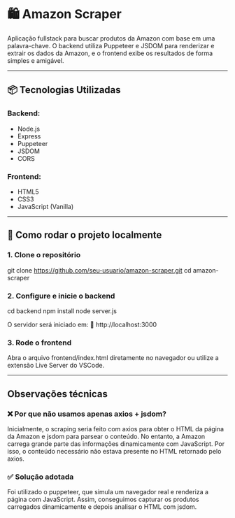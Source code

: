 # 🛍️ Amazon Scraper

Aplicação fullstack para buscar produtos da Amazon com base em uma palavra-chave. O backend utiliza Puppeteer e JSDOM para renderizar e extrair os dados da Amazon, e o frontend exibe os resultados de forma simples e amigável.

---

## 📦 Tecnologias Utilizadas

### Backend:
- Node.js
- Express
- Puppeteer
- JSDOM
- CORS

### Frontend:
- HTML5
- CSS3
- JavaScript (Vanilla)

---

## 🚀 Como rodar o projeto localmente

### 1. Clone o repositório

git clone https://github.com/seu-usuario/amazon-scraper.git
cd amazon-scraper 

### 2. Configure e inicie o backend

cd backend
npm install
node server.js

O servidor será iniciado em:
📍 http://localhost:3000

### 3. Rode o frontend

Abra o arquivo frontend/index.html diretamente no navegador
ou utilize a extensão Live Server do VSCode.

---
## Observações técnicas

### ❌ Por que não usamos apenas axios + jsdom?
Inicialmente, o scraping seria feito com axios para obter o HTML da página da Amazon e jsdom para parsear o conteúdo.
No entanto, a Amazon carrega grande parte das informações dinamicamente com JavaScript.
Por isso, o conteúdo necessário não estava presente no HTML retornado pelo axios.

### ✅ Solução adotada
Foi utilizado o puppeteer, que simula um navegador real e renderiza a página com JavaScript.
Assim, conseguimos capturar os produtos carregados dinamicamente e depois analisar o HTML com jsdom.